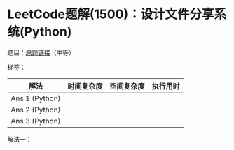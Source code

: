 # LeetCode题解(1500)：设计文件分享系统(Python)

题目：[原题链接](https://leetcode-cn.com/problems/design-a-file-sharing-system/)（中等）

标签：

| 解法           | 时间复杂度 | 空间复杂度 | 执行用时 |
| -------------- | ---------- | ---------- | -------- |
| Ans 1 (Python) |            |            |          |
| Ans 2 (Python) |            |            |          |
| Ans 3 (Python) |            |            |          |

解法一：

